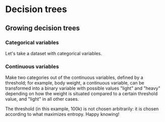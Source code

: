 # Decision trees

## Growing decision trees
### Categorical variables

Let's take a dataset with categorical variables.

### Continuous variables

Make two categories out of the continuous variables, defined by a threshold; for example, body weight, a continuous variable, can be transformed into a binary variable with possible values "light" and "heavy" depending on how the weight is situated compared to a certain threshold value, and "light" in all other cases.

The threshold (in this example, 100k) is not chosen arbitrarily: it is chosen according to what maximizes entropy. Happy knowing!
